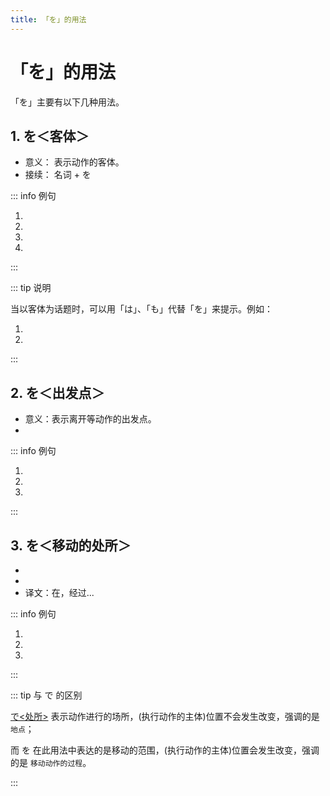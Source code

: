 ```yaml
---
title: 「を」的用法
---
```


# 「を」的用法

「を」主要有以下几种用法。

## 1. を＜客体＞

- 意义： 表示动作的客体。
- 接续： 名词 + を

::: info 例句

1. <grammer-content sentence="お[菓子/かし]**を**[買/か]います。" trans='买糕点。' />
1. <grammer-content sentence="メール**を**[送/おく]ります。" trans='送邮件。' />
1. <grammer-content sentence="[私/わたし]は[毎日/まいにち][新聞/しんぶん]**を**[読/よ]みます。" trans='我每天都读报纸。' />
1. <grammer-content sentence="[私/わたし]はコーヒー**を**[飲/の]みません。" trans='我不喝咖啡。' />

:::

::: tip 说明

当以客体为话题时，可以用「は」、「も」代替「を」来提示。例如：

1. <grammer-content sentence="[新聞/しんぶん]**を**[読/よ]みます。ニュース**を→も**[聞/き]きます。" trans='读报纸，也听新闻。' />
1. <grammer-content sentence="SNS**を→は**[使/つか]いますが、メール**を→は**ほとんど[使/つか]いません。" trans='虽然使用SNS，但是几乎不使用邮件。' />

:::

## 2. を＜出发点＞

- 意义：表示离开等动作的出发点。
- <grammer-content sentence="接续：**名词** + を + 表示**离开、出发**意义的**自动词**。例如：[出/で]る、[発/た]つ、[離/はな]れる、[卒業/そつぎょう]等。" inline />

::: info 例句

1. <grammer-content sentence="[明日/あした]、[何時/なんじ]ごろ[大学/だいがく]**を**[出/で]ますか。" trans='明天大概几点放学。' />
1. <grammer-content sentence="兄あには7月げつに[大学/だいがく]**を**[卒業/そつぎょう]します。" trans='哥哥七月大学毕业。' />
1. <grammer-content sentence="[私/わたし]は[明日/あした][北京/ぺきん]**を**[発/た]ちます。" trans='我明天离开北京。' />

:::

## 3. を＜移动的处所＞

- <grammer-content sentence="意义：表示移动的**范围，经过的场所**；" inline />
- <grammer-content sentence="接续：**地点名词** + を + 表示**移动的自动词**；" inline />
- 译文：在，经过...

::: info 例句

1. <grammer-content sentence="[留学生/りゅうがくせい]の[店/みせ]**を**[全部/ぜんぶ][回/まわ]りました。" trans='留学生的店全部转了个遍。' />
1. <grammer-content sentence="いろいろな[場所/ばしょ]**を**[旅行/りょこう]しました。" trans='旅游经过了各种各样的地方。' />
1. <grammer-content sentence="[昨日/きのう]も[公園/こうえん]**を**[散歩/さんぽ]しました。" trans='昨天也在公园散步了。' />

:::

::: tip 与 で 的区别

[で<处所>](./te#1-で处所) 表示动作进行的场所，(执行动作的主体)位置不会发生改变，强调的是 `地点`；

而 を 在此用法中表达的是移动的范围，(执行动作的主体)位置会发生改变，强调的是 `移动动作的过程`。

:::

